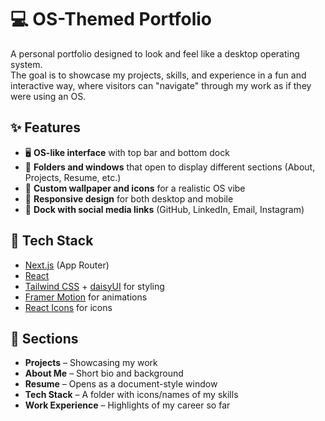# 💻 OS-Themed Portfolio

A personal portfolio designed to look and feel like a desktop operating system.  
The goal is to showcase my projects, skills, and experience in a fun and interactive way, where visitors can "navigate" through my work as if they were using an OS.

## ✨ Features

- 🖥️ **OS-like interface** with top bar and bottom dock
- 📂 **Folders and windows** that open to display different sections (About, Projects, Resume, etc.)
- 🎨 **Custom wallpaper and icons** for a realistic OS vibe
- 📱 **Responsive design** for both desktop and mobile
- 🔗 **Dock with social media links** (GitHub, LinkedIn, Email, Instagram)

## 🚀 Tech Stack

- [Next.js](https://nextjs.org/) (App Router)
- [React](https://react.dev/)
- [Tailwind CSS](https://tailwindcss.com/) + [daisyUI](https://daisyui.com/) for styling
- [Framer Motion](https://www.framer.com/motion/) for animations
- [React Icons](https://react-icons.github.io/react-icons/) for icons

## 📂 Sections

- **Projects** – Showcasing my work
- **About Me** – Short bio and background
- **Resume** – Opens as a document-style window
- **Tech Stack** – A folder with icons/names of my skills
- **Work Experience** – Highlights of my career so far
